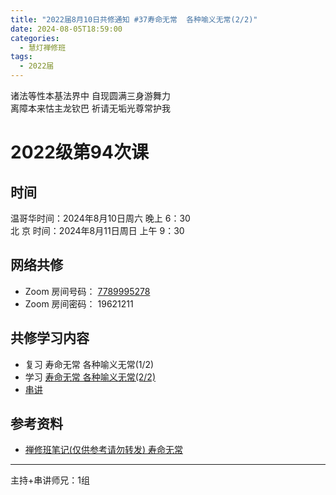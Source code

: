 ```yaml
---
title: "2022届8月10日共修通知 #37寿命无常  各种喻义无常(2/2)"
date: 2024-08-05T18:59:00
categories:
  - 慧灯禅修班
tags:
  - 2022届
---
```

诸法等性本基法界中 自现圆满三身游舞力\
离障本来怙主龙钦巴 祈请无垢光尊常护我

# 2022级第94次课

## 时间

温哥华时间：2024年8月10日周六 晚上 6：30\
北  京 时间：2024年8月11日周日 上午 9：30

## 网络共修

* Zoom 房间号码： [7789995278](https://us02web.zoom.us/j/7789995278?pwd=VjZmbWJFY2k2K0E5RVB2cTNIQmhqUT09)
* Zoom 房间密码： 19621211

## 共修学习内容

* 复习 寿命无常 各种喻义无常(1/2)
* 学习 [寿命无常 各种喻义无常(2/2)](https://www.huidengchanxiu.net/4jx/2wc/08)
* [串讲](https://box.hdcxb.net/%E5%85%B6%E4%BB%96%E8%B5%84%E6%96%99/f/2022%E5%B1%8A)


## 参考资料

* [禅修班笔记(仅供参考请勿转发) 寿命无常](https://bj.cxb123.cc/2wc/)
- - -


主持+串讲师兄：1组

